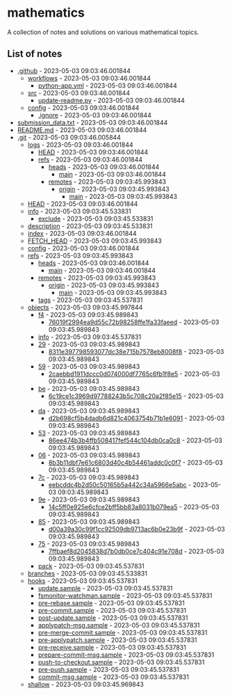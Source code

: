 # mathematics
A collection of notes and solutions on various mathematical topics.

## List of notes
- [.github](./.github) - 2023-05-03 09:03:46.001844
  - [workflows](./.github/workflows) - 2023-05-03 09:03:46.001844
    - [python-app.yml](./.github/workflows/python-app.yml) - 2023-05-03 09:03:46.001844
  - [src](./.github/src) - 2023-05-03 09:03:46.001844
    - [update-readme.py](./.github/src/update-readme.py) - 2023-05-03 09:03:46.001844
  - [config](./.github/config) - 2023-05-03 09:03:46.001844
    - [.ignore](./.github/config/.ignore) - 2023-05-03 09:03:46.001844
- [submission_data.txt](./submission_data.txt) - 2023-05-03 09:03:46.001844
- [README.md](./README.md) - 2023-05-03 09:03:46.001844
- [.git](./.git) - 2023-05-03 09:03:46.005844
  - [logs](./.git/logs) - 2023-05-03 09:03:46.001844
    - [HEAD](./.git/logs/HEAD) - 2023-05-03 09:03:46.001844
    - [refs](./.git/logs/refs) - 2023-05-03 09:03:46.001844
      - [heads](./.git/logs/refs/heads) - 2023-05-03 09:03:46.001844
        - [main](./.git/logs/refs/heads/main) - 2023-05-03 09:03:46.001844
      - [remotes](./.git/logs/refs/remotes) - 2023-05-03 09:03:45.993843
        - [origin](./.git/logs/refs/remotes/origin) - 2023-05-03 09:03:45.993843
          - [main](./.git/logs/refs/remotes/origin/main) - 2023-05-03 09:03:45.993843
  - [HEAD](./.git/HEAD) - 2023-05-03 09:03:46.001844
  - [info](./.git/info) - 2023-05-03 09:03:45.533831
    - [exclude](./.git/info/exclude) - 2023-05-03 09:03:45.533831
  - [description](./.git/description) - 2023-05-03 09:03:45.533831
  - [index](./.git/index) - 2023-05-03 09:03:46.001844
  - [FETCH_HEAD](./.git/FETCH_HEAD) - 2023-05-03 09:03:45.993843
  - [config](./.git/config) - 2023-05-03 09:03:46.001844
  - [refs](./.git/refs) - 2023-05-03 09:03:45.993843
    - [heads](./.git/refs/heads) - 2023-05-03 09:03:46.001844
      - [main](./.git/refs/heads/main) - 2023-05-03 09:03:46.001844
    - [remotes](./.git/refs/remotes) - 2023-05-03 09:03:45.993843
      - [origin](./.git/refs/remotes/origin) - 2023-05-03 09:03:45.993843
        - [main](./.git/refs/remotes/origin/main) - 2023-05-03 09:03:45.993843
    - [tags](./.git/refs/tags) - 2023-05-03 09:03:45.537831
  - [objects](./.git/objects) - 2023-05-03 09:03:45.997844
    - [f4](./.git/objects/f4) - 2023-05-03 09:03:45.989843
      - [76019f2994ea9d55c72b98258ffe1fa33faeed](./.git/objects/f4/76019f2994ea9d55c72b98258ffe1fa33faeed) - 2023-05-03 09:03:45.989843
    - [info](./.git/objects/info) - 2023-05-03 09:03:45.537831
    - [29](./.git/objects/29) - 2023-05-03 09:03:45.989843
      - [8311e397798593077dc38e715b7578eb8008f8](./.git/objects/29/8311e397798593077dc38e715b7578eb8008f8) - 2023-05-03 09:03:45.989843
    - [59](./.git/objects/59) - 2023-05-03 09:03:45.989843
      - [2caebbd1911dccc0d074000df7765c6fb1f8e5](./.git/objects/59/2caebbd1911dccc0d074000df7765c6fb1f8e5) - 2023-05-03 09:03:45.989843
    - [be](./.git/objects/be) - 2023-05-03 09:03:45.989843
      - [6c19ce1c3969d97788243b5c708c20a2f85e15](./.git/objects/be/6c19ce1c3969d97788243b5c708c20a2f85e15) - 2023-05-03 09:03:45.989843
    - [da](./.git/objects/da) - 2023-05-03 09:03:45.989843
      - [d2b698cf5b4dadb6d821c4063754b71b1e6091](./.git/objects/da/d2b698cf5b4dadb6d821c4063754b71b1e6091) - 2023-05-03 09:03:45.989843
    - [53](./.git/objects/53) - 2023-05-03 09:03:45.989843
      - [86ee474b3b4ffb508417fef544c104db0ca0c8](./.git/objects/53/86ee474b3b4ffb508417fef544c104db0ca0c8) - 2023-05-03 09:03:45.989843
    - [06](./.git/objects/06) - 2023-05-03 09:03:45.989843
      - [8b3b11dbf7e61c6803d40c4b54461addc0c0f7](./.git/objects/06/8b3b11dbf7e61c6803d40c4b54461addc0c0f7) - 2023-05-03 09:03:45.989843
    - [7c](./.git/objects/7c) - 2023-05-03 09:03:45.989843
      - [eebcddc4b2d50c50165b5a442c34a5966e5abc](./.git/objects/7c/eebcddc4b2d50c50165b5a442c34a5966e5abc) - 2023-05-03 09:03:45.989843
    - [9e](./.git/objects/9e) - 2023-05-03 09:03:45.989843
      - [14c5ff0e925e6cfce2bff5bb83a8031b079ea5](./.git/objects/9e/14c5ff0e925e6cfce2bff5bb83a8031b079ea5) - 2023-05-03 09:03:45.989843
    - [85](./.git/objects/85) - 2023-05-03 09:03:45.989843
      - [d00a39a30c99f1cc92509db9713ac6b0e23b9f](./.git/objects/85/d00a39a30c99f1cc92509db9713ac6b0e23b9f) - 2023-05-03 09:03:45.989843
    - [75](./.git/objects/75) - 2023-05-03 09:03:45.989843
      - [7ffbaef8d2045838d7b0db0ce7c404c91e708d](./.git/objects/75/7ffbaef8d2045838d7b0db0ce7c404c91e708d) - 2023-05-03 09:03:45.989843
    - [pack](./.git/objects/pack) - 2023-05-03 09:03:45.537831
  - [branches](./.git/branches) - 2023-05-03 09:03:45.533831
  - [hooks](./.git/hooks) - 2023-05-03 09:03:45.537831
    - [update.sample](./.git/hooks/update.sample) - 2023-05-03 09:03:45.537831
    - [fsmonitor-watchman.sample](./.git/hooks/fsmonitor-watchman.sample) - 2023-05-03 09:03:45.537831
    - [pre-rebase.sample](./.git/hooks/pre-rebase.sample) - 2023-05-03 09:03:45.537831
    - [pre-commit.sample](./.git/hooks/pre-commit.sample) - 2023-05-03 09:03:45.537831
    - [post-update.sample](./.git/hooks/post-update.sample) - 2023-05-03 09:03:45.537831
    - [applypatch-msg.sample](./.git/hooks/applypatch-msg.sample) - 2023-05-03 09:03:45.537831
    - [pre-merge-commit.sample](./.git/hooks/pre-merge-commit.sample) - 2023-05-03 09:03:45.537831
    - [pre-applypatch.sample](./.git/hooks/pre-applypatch.sample) - 2023-05-03 09:03:45.537831
    - [pre-receive.sample](./.git/hooks/pre-receive.sample) - 2023-05-03 09:03:45.537831
    - [prepare-commit-msg.sample](./.git/hooks/prepare-commit-msg.sample) - 2023-05-03 09:03:45.537831
    - [push-to-checkout.sample](./.git/hooks/push-to-checkout.sample) - 2023-05-03 09:03:45.537831
    - [pre-push.sample](./.git/hooks/pre-push.sample) - 2023-05-03 09:03:45.537831
    - [commit-msg.sample](./.git/hooks/commit-msg.sample) - 2023-05-03 09:03:45.537831
  - [shallow](./.git/shallow) - 2023-05-03 09:03:45.969843
